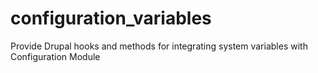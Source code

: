 configuration_variables
=======================

Provide Drupal hooks and methods for integrating system variables with Configuration Module